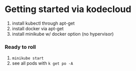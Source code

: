 # Getting started via kodecloud

1. install kubectl through apt-get
2. install docker via apt-get
3. install minikube w/ docker option (no hypervisor)

### Ready to roll

1. `minikube start`
2. see all pods with `k get po -A`
